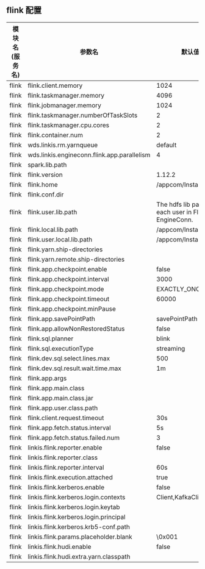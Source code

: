 ## flink 配置


| 模块名(服务名) | 参数名 | 默认值 | 描述 | 是否引用|
| -------- | -------- | ----- |----- |  -----   |
|flink|flink.client.memory |1024|client.memory |
|flink|flink.taskmanager.memory|4096 |taskmanager.memory|
|flink|flink.jobmanager.memory|1024|jobmanager.memory|
|flink|flink.taskmanager.numberOfTaskSlots| 2|taskmanager.numberOfTaskSlots|
|flink|flink.taskmanager.cpu.cores|2 |taskmanager.cpu.cores|
|flink|flink.container.num| 2|container.num  |
|flink|wds.linkis.rm.yarnqueue|default| rm.yarnqueue |
|flink|wds.linkis.engineconn.flink.app.parallelism| 4 |flink.app.parallelism|
|flink|spark.lib.path|  |spark.lib.path |
|flink|flink.version| 1.12.2 |flink.version|
|flink|flink.home|/appcom/Install/flink|flink.home|
|flink|flink.conf.dir|  | flink.conf.dir |
|flink|flink.user.lib.path| The hdfs lib path of each user in Flink EngineConn.| user.lib.path|
|flink|flink.local.lib.path|/appcom/Install/flink/lib| local.lib.path |
|flink|flink.user.local.lib.path| /appcom/Install/flink/lib | user.local.lib.path|
|flink|flink.yarn.ship-directories|  |yarn.ship-directorie|
|flink|flink.yarn.remote.ship-directories| |yarn.remote.ship-directories|
|flink|flink.app.checkpoint.enable| false |checkpoint.enable|
|flink|flink.app.checkpoint.interval| 3000|checkpoint.interval|
|flink|flink.app.checkpoint.mode| EXACTLY_ONCE |checkpoint.mode|
|flink|flink.app.checkpoint.timeout| 60000 |checkpoint.timeout |
|flink|flink.app.checkpoint.minPause|   |checkpoint.minPause|
|flink|flink.app.savePointPath|savePointPath|savePointPath|
|flink|flink.app.allowNonRestoredStatus|  false | allowNonRestoredStatus |
|flink|flink.sql.planner| blink | sql.planner|
|flink|flink.sql.executionType|streaming|executionType|
|flink|flink.dev.sql.select.lines.max| 500 | lines.max|
|flink|flink.dev.sql.result.wait.time.max|1m  |wait.time.maxe|
|flink|flink.app.args|  |app.args|
|flink|flink.app.main.class|   |app.main.class|
|flink|flink.app.main.class.jar|  |app.main.class.jar|
|flink|flink.app.user.class.path|  |user.class.path|
|flink|flink.client.request.timeout| 30s |fetch.status.interval|
|flink|flink.app.fetch.status.interval| 5s  |checkpoint.minPause|
|flink|flink.app.fetch.status.failed.num|3|fetch.status.failed.num|
|flink|linkis.flink.reporter.enable|  false | reporter.enable|
|flink|linkis.flink.reporter.class|   | reporter.class|
|flink|linkis.flink.reporter.interval|60s|reporter.interval|
|flink|linkis.flink.execution.attached| true | execution.attached|
|flink|linkis.flink.kerberos.enable|false  |kerberos.enable|
|flink|linkis.flink.kerberos.login.contexts|Client,KafkaClient  |kerberos.login.contexts|
|flink|linkis.flink.kerberos.login.keytab|   |kerberos.login.keytab|
|flink|linkis.flink.kerberos.login.principal|  |kerberos.login.principal|
|flink|linkis.flink.kerberos.krb5-conf.path|   |kerberos.krb5-conf.path|
|flink|linkis.flink.params.placeholder.blank|\\0x001  |params.placeholder.blank|
|flink|linkis.flink.hudi.enable|false  | hudi.enable|
|flink|linkis.flink.hudi.extra.yarn.classpath|   |hudi.extra.yarn.classpath|
 
